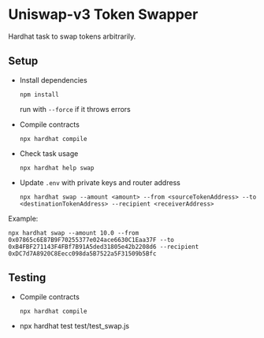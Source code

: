 # Uniswap-v3 Token Swapper

Hardhat task to swap tokens arbitrarily.

## Setup

* Install dependencies

    ```shell
    npm install
    ```

    run with `--force` if it throws errors

* Compile contracts

    ```shell
    npx hardhat compile
    ```

* Check task usage

    ```shell
    npx hardhat help swap
    ```

* Update `.env` with private keys and router address

    ```shell
    npx hardhat swap --amount <amount> --from <sourceTokenAddress> --to <destinationTokenAddress> --recipient <receiverAddress>
    ```

Example:

```shell
npx hardhat swap --amount 10.0 --from 0x07865c6E87B9F70255377e024ace6630C1Eaa37F --to 0xB4FBF271143F4FBf7B91A5ded31805e42b2208d6 --recipient 0xDC7d7A8920C8Eecc098da5B7522a5F31509b5Bfc
```

## Testing

* Compile contracts

    ```shell
    npx hardhat compile
    ```

* npx hardhat test test/test_swap.js
